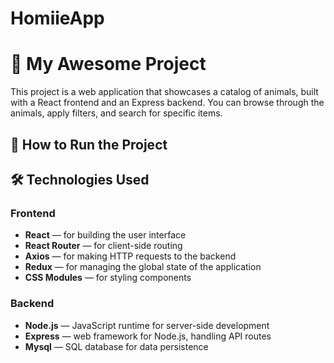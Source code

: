 # HomiieApp

# 🐾 My Awesome Project

This project is a web application that showcases a catalog of animals, built with a React frontend and an Express backend. You can browse through the animals, apply filters, and search for specific items.

## 🚀 How to Run the Project

## 🛠️ Technologies Used

### Frontend
- **React** — for building the user interface
- **React Router** — for client-side routing
- **Axios** — for making HTTP requests to the backend
- **Redux** — for managing the global state of the application
- **CSS Modules** — for styling components

### Backend
- **Node.js** — JavaScript runtime for server-side development
- **Express** — web framework for Node.js, handling API routes
- **Mysql** — SQL database for data persistence



